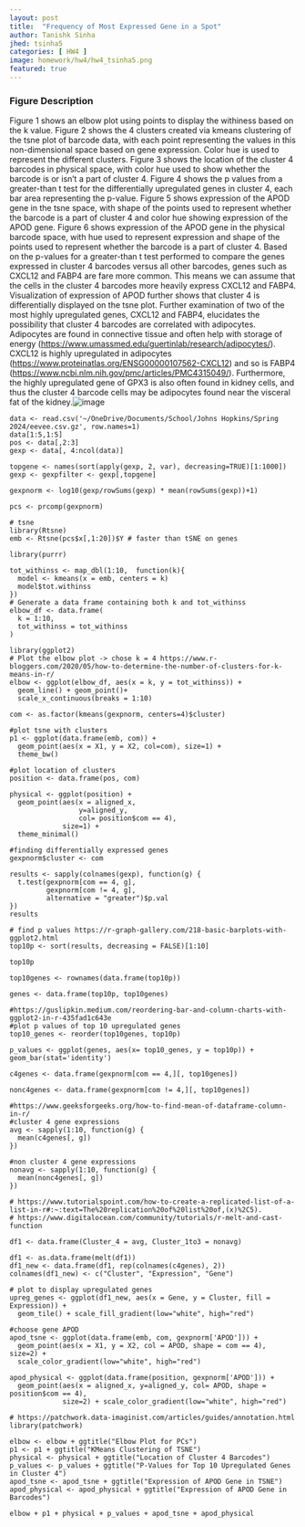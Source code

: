 ```yaml
---
layout: post
title:  "Frequency of Most Expressed Gene in a Spot"
author: Tanishk Sinha
jhed: tsinha5
categories: [ HW4 ]
image: homework/hw4/hw4_tsinha5.png
featured: true
---
```


### Figure Description
Figure 1 shows an elbow plot using points to display the withiness based on the k value. Figure 2 shows the 4 clusters created via kmeans clustering of the tsne plot of barcode data, with each point representing the values in this non-dimensional space based on gene expression. Color hue is used to represent the different clusters. Figure 3 shows the location of the cluster 4 barcodes in physical space, with color hue used to show whether the barcode is or isn’t a part of cluster 4. Figure 4 shows the p values from a greater-than t test for the differentially upregulated genes in cluster 4, each bar area representing the p-value. Figure 5 shows expression of the APOD gene in the tsne space, with shape of the points used to represent whether the barcode is a part of cluster 4 and color hue showing expression of the APOD gene. Figure 6 shows expression of the APOD gene in the physical barcode space, with hue used to represent expression and shape of the points used to represent whether the barcode is a part of cluster 4. Based on the p-values for a greater-than t test performed to compare the genes expressed in cluster 4 barcodes versus all other barcodes, genes such as CXCL12 and FABP4 are fare more common. This means we can assume that the cells in the cluster 4 barcodes more heavily express CXCL12 and FABP4. Visualization of expression of APOD further shows that cluster 4 is differentially displayed on the tsne plot. Further examination of two of the most highly upregulated genes, CXCL12 and FABP4, elucidates the possibility that cluster 4 barcodes are correlated with adipocytes. Adipocytes are found in connective tissue and often help with storage of energy (https://www.umassmed.edu/guertinlab/research/adipocytes/). CXCL12 is highly upregulated in adipocytes (https://www.proteinatlas.org/ENSG00000107562-CXCL12) and so is FABP4 (https://www.ncbi.nlm.nih.gov/pmc/articles/PMC4315049/). Furthermore, the highly upregulated gene of GPX3 is also often found in kidney cells, and thus the cluster 4 barcode cells may be adipocytes found near the visceral fat of the kidney.![image](https://github.com/tsinha15/genomic-data-visualization-2024/assets/45319365/b73179a1-c459-4c03-9b20-e3535921956a)


```{r}
data <- read.csv('~/OneDrive/Documents/School/Johns Hopkins/Spring 2024/eevee.csv.gz', row.names=1)
data[1:5,1:5]
pos <- data[,2:3]
gexp <- data[, 4:ncol(data)]

topgene <- names(sort(apply(gexp, 2, var), decreasing=TRUE)[1:1000]) 
gexp <- gexpfilter <- gexp[,topgene]

gexpnorm <- log10(gexp/rowSums(gexp) * mean(rowSums(gexp))+1)

pcs <- prcomp(gexpnorm)

# tsne
library(Rtsne)
emb <- Rtsne(pcs$x[,1:20])$Y # faster than tSNE on genes

library(purrr)

tot_withinss <- map_dbl(1:10,  function(k){
  model <- kmeans(x = emb, centers = k)
  model$tot.withinss
})
# Generate a data frame containing both k and tot_withinss
elbow_df <- data.frame(
  k = 1:10,
  tot_withinss = tot_withinss
)

library(ggplot2)
# Plot the elbow plot -> chose k = 4 https://www.r-bloggers.com/2020/05/how-to-determine-the-number-of-clusters-for-k-means-in-r/
elbow <- ggplot(elbow_df, aes(x = k, y = tot_withinss)) +
  geom_line() + geom_point()+
  scale_x_continuous(breaks = 1:10)

com <- as.factor(kmeans(gexpnorm, centers=4)$cluster)

#plot tsne with clusters
p1 <- ggplot(data.frame(emb, com)) + 
  geom_point(aes(x = X1, y = X2, col=com), size=1) + 
  theme_bw()

#plot location of clusters
position <- data.frame(pos, com)

physical <- ggplot(position) + 
  geom_point(aes(x = aligned_x, 
                 y=aligned_y, 
                 col= position$com == 4), 
             size=1) +
  theme_minimal()

#finding differentially expressed genes
gexpnorm$cluster <- com

results <- sapply(colnames(gexp), function(g) {
  t.test(gexpnorm[com == 4, g], 
         gexpnorm[com != 4, g], 
         alternative = "greater")$p.val
})
results

# find p values https://r-graph-gallery.com/218-basic-barplots-with-ggplot2.html
top10p <- sort(results, decreasing = FALSE)[1:10]

top10p 

top10genes <- rownames(data.frame(top10p))

genes <- data.frame(top10p, top10genes)

#https://guslipkin.medium.com/reordering-bar-and-column-charts-with-ggplot2-in-r-435fad1c643e
#plot p values of top 10 upregulated genes
top10_genes <- reorder(top10genes, top10p)

p_values <- ggplot(genes, aes(x= top10_genes, y = top10p)) + geom_bar(stat='identity')

c4genes <- data.frame(gexpnorm[com == 4,][, top10genes])

nonc4genes <- data.frame(gexpnorm[com != 4,][, top10genes])

#https://www.geeksforgeeks.org/how-to-find-mean-of-dataframe-column-in-r/
#cluster 4 gene expressions
avg <- sapply(1:10, function(g) {
  mean(c4genes[, g])
})

#non cluster 4 gene expressions
nonavg <- sapply(1:10, function(g) {
  mean(nonc4genes[, g])
})

# https://www.tutorialspoint.com/how-to-create-a-replicated-list-of-a-list-in-r#:~:text=The%20replication%20of%20list%20of,(x)%2C5).
# https://www.digitalocean.com/community/tutorials/r-melt-and-cast-function

df1 <- data.frame(Cluster_4 = avg, Cluster_1to3 = nonavg)

df1 <- as.data.frame(melt(df1))
df1_new <- data.frame(df1, rep(colnames(c4genes), 2))
colnames(df1_new) <- c("Cluster", "Expression", "Gene")

# plot to display upregulated genes
upreg_genes <- ggplot(df1_new, aes(x = Gene, y = Cluster, fill = Expression)) +
  geom_tile() + scale_fill_gradient(low="white", high="red")

#choose gene APOD
apod_tsne <- ggplot(data.frame(emb, com, gexpnorm['APOD'])) +
  geom_point(aes(x = X1, y = X2, col = APOD, shape = com == 4), size=2) +
  scale_color_gradient(low="white", high="red")

apod_physical <- ggplot(data.frame(position, gexpnorm['APOD'])) + 
  geom_point(aes(x = aligned_x, y=aligned_y, col= APOD, shape = position$com == 4), 
             size=2) + scale_color_gradient(low="white", high="red")

# https://patchwork.data-imaginist.com/articles/guides/annotation.html
library(patchwork)

elbow <- elbow + ggtitle("Elbow Plot for PCs")
p1 <- p1 + ggtitle("KMeans Clustering of TSNE")
physical <- physical + ggtitle("Location of Cluster 4 Barcodes")
p_values <- p_values + ggtitle("P-Values for Top 10 Upregulated Genes in Cluster 4")
apod_tsne <- apod_tsne + ggtitle("Expression of APOD Gene in TSNE")
apod_physical <- apod_physical + ggtitle("Expression of APOD Gene in Barcodes")

elbow + p1 + physical + p_values + apod_tsne + apod_physical

```
